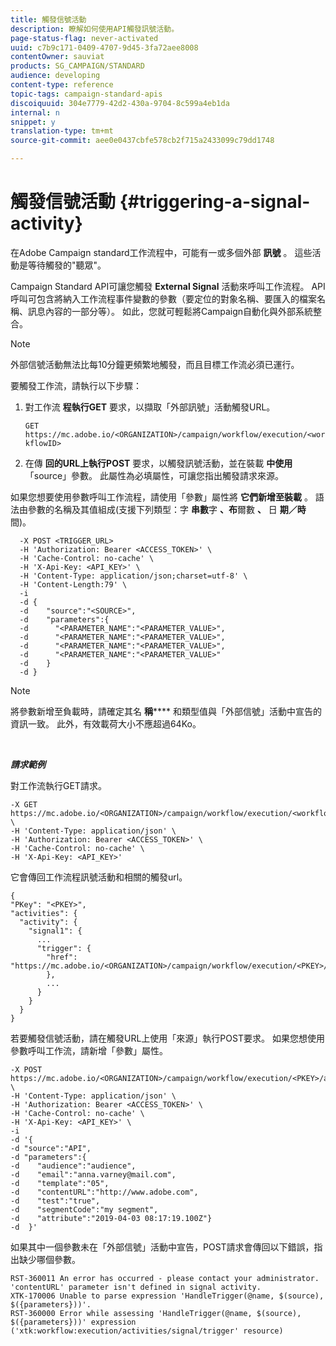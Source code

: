 ```yaml
---
title: 觸發信號活動
description: 瞭解如何使用API觸發訊號活動。
page-status-flag: never-activated
uuid: c7b9c171-0409-4707-9d45-3fa72aee8008
contentOwner: sauviat
products: SG_CAMPAIGN/STANDARD
audience: developing
content-type: reference
topic-tags: campaign-standard-apis
discoiquuid: 304e7779-42d2-430a-9704-8c599a4eb1da
internal: n
snippet: y
translation-type: tm+mt
source-git-commit: aee0e0437cbfe578cb2f715a2433099c79dd1748

---
```



# 觸發信號活動 {#triggering-a-signal-activity}

在Adobe Campaign standard工作流程中，可能有一或多個外部 **訊號** 。 這些活動是等待觸發的"聽眾"。

Campaign Standard API可讓您觸發 **External Signal** 活動來呼叫工作流程。 API呼叫可包含將納入工作流程事件變數的參數（要定位的對象名稱、要匯入的檔案名稱、訊息內容的一部分等）。 如此，您就可輕鬆將Campaign自動化與外部系統整合。

>[!NOTE]
>
>外部信號活動無法比每10分鐘更頻繁地觸發，而且目標工作流必須已運行。

要觸發工作流，請執行以下步驟：

1. 對工作流 **程執行GET** 要求，以擷取「外部訊號」活動觸發URL。

   `GET https://mc.adobe.io/<ORGANIZATION>/campaign/workflow/execution/<workflowID>`

1. 在傳 **回的URL上執行POST** 要求，以觸發訊號活動，並在裝載 **中使用** 「source」參數。 此屬性為必填屬性，可讓您指出觸發請求來源。

如果您想要使用參數呼叫工作流程，請使用「參數」屬性將 **它們新增至裝載** 。 語法由參數的名稱及其值組成(支援下列類型：字 **串數**&#x200B;字 **、布**&#x200B;爾數 **、** 日 **期／時**&#x200B;間)。

```
  -X POST <TRIGGER_URL>
  -H 'Authorization: Bearer <ACCESS_TOKEN>' \
  -H 'Cache-Control: no-cache' \
  -H 'X-Api-Key: <API_KEY>' \
  -H 'Content-Type: application/json;charset=utf-8' \
  -H 'Content-Length:79' \
  -i
  -d {
  -d    "source":"<SOURCE>",
  -d    "parameters":{
  -d      "<PARAMETER_NAME":"<PARAMETER_VALUE>",
  -d      "<PARAMETER_NAME":"<PARAMETER_VALUE>",
  -d      "<PARAMETER_NAME":"<PARAMETER_VALUE>",  
  -d      "<PARAMETER_NAME":"<PARAMETER_VALUE>"
  -d    }
  -d }
```

>[!NOTE]
>
>將參數新增至負載時，請確定其名 **稱****** 和類型值與「外部信號」活動中宣告的資訊一致。 此外，有效載荷大小不應超過64Ko。

<br/>

***請求範例***

對工作流執行GET請求。

```
-X GET https://mc.adobe.io/<ORGANIZATION>/campaign/workflow/execution/<workflowID> \
-H 'Content-Type: application/json' \
-H 'Authorization: Bearer <ACCESS_TOKEN>' \
-H 'Cache-Control: no-cache' \
-H 'X-Api-Key: <API_KEY>'
```

它會傳回工作流程訊號活動和相關的觸發url。

```
{
"PKey": "<PKEY>",
"activities": {
  "activity": {
    "signal1": {
      ...
      "trigger": {
        "href": "https://mc.adobe.io/<ORGANIZATION>/campaign/workflow/execution/<PKEY>/activities/activity/<PKEY>/trigger/"
        },
        ...
      }
    }
  }
}
```

若要觸發信號活動，請在觸發URL上使用「來源」執行POST要求。 如果您想使用參數呼叫工作流，請新增「參數」屬性。

```
-X POST https://mc.adobe.io/<ORGANIZATION>/campaign/workflow/execution/<PKEY>/activities/activity/<PKEY>/trigger \
-H 'Content-Type: application/json' \
-H 'Authorization: Bearer <ACCESS_TOKEN>' \
-H 'Cache-Control: no-cache' \
-H 'X-Api-Key: <API_KEY>' \
-i
-d '{
-d "source":"API",
-d "parameters":{
-d    "audience":"audience",
-d    "email":"anna.varney@mail.com",
-d    "template":"05",
-d    "contentURL":"http://www.adobe.com",
-d    "test":"true",
-d    "segmentCode":"my segment",
-d    "attribute":"2019-04-03 08:17:19.100Z"}
-d  }'
```

<!-- + réponse -->

如果其中一個參數未在「外部信號」活動中宣告，POST請求會傳回以下錯誤，指出缺少哪個參數。

```
RST-360011 An error has occurred - please contact your administrator.
'contentURL' parameter isn't defined in signal activity.
XTK-170006 Unable to parse expression 'HandleTrigger(@name, $(source), $({parameters}))'.
RST-360000 Error while assessing 'HandleTrigger(@name, $(source), $({parameters}))' expression ('xtk:workflow:execution/activities/signal/trigger' resource)
```
